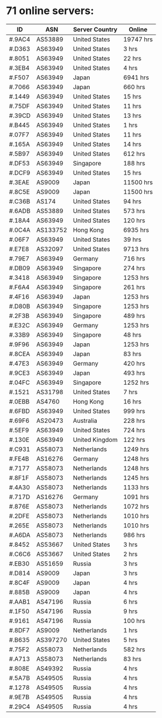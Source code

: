 # 71 online servers:

| ID | ASN | Server Country | Online |
| ------ | ------ | ------ | ------ |
| #.9AC4 | AS53889 | United States | 19747 hrs |
| #.D363 | AS63949 | United States | 3 hrs |
| #.8051 | AS63949 | United States | 22 hrs |
| #.3EB4 | AS63949 | United States | 4 hrs |
| #.F507 | AS63949 | Japan | 6941 hrs |
| #.7066 | AS63949 | Japan | 660 hrs |
| #.1449 | AS63949 | United States | 15 hrs |
| #.75DF | AS63949 | United States | 11 hrs |
| #.39CD | AS63949 | United States | 13 hrs |
| #.B445 | AS63949 | United States | 1 hrs |
| #.07F7 | AS63949 | United States | 11 hrs |
| #.165A | AS63949 | United States | 14 hrs |
| #.5B97 | AS63949 | United States | 612 hrs |
| #.DF53 | AS63949 | Singapore | 188 hrs |
| #.DCF9 | AS63949 | United States | 15 hrs |
| #.3EAE | AS9009 | Japan | 11500 hrs |
| #.8C5E | AS9009 | Japan | 11500 hrs |
| #.C36B | AS174 | United States | 94 hrs |
| #.6ADB | AS53889 | United States | 573 hrs |
| #.18A4 | AS63949 | United States | 120 hrs |
| #.0C4A | AS133752 | Hong Kong | 6935 hrs |
| #.06F7 | AS63949 | United States | 39 hrs |
| #.E7E8 | AS32097 | United States | 9713 hrs |
| #.79E7 | AS63949 | Germany | 716 hrs |
| #.DB09 | AS63949 | Singapore | 274 hrs |
| #.3418 | AS63949 | Singapore | 1253 hrs |
| #.F6A4 | AS63949 | Singapore | 261 hrs |
| #.4F16 | AS63949 | Japan | 1253 hrs |
| #.D80B | AS63949 | Singapore | 1253 hrs |
| #.2F3B | AS63949 | Singapore | 489 hrs |
| #.E32C | AS63949 | Germany | 1253 hrs |
| #.33B9 | AS63949 | Singapore | 48 hrs |
| #.9F96 | AS63949 | Japan | 1253 hrs |
| #.8CEA | AS63949 | Japan | 83 hrs |
| #.47E3 | AS63949 | Germany | 420 hrs |
| #.9CE3 | AS63949 | Japan | 493 hrs |
| #.04FC | AS63949 | Singapore | 1252 hrs |
| #.1521 | AS31798 | United States | 7 hrs |
| #.0EBB | AS4760 | Hong Kong | 16 hrs |
| #.6FBD | AS63949 | United States | 999 hrs |
| #.69F6 | AS20473 | Australia | 228 hrs |
| #.5EF9 | AS63949 | United States | 724 hrs |
| #.130E | AS63949 | United Kingdom | 122 hrs |
| #.C931 | AS58073 | Netherlands | 1249 hrs |
| #.FE4B | AS16276 | Germany | 1248 hrs |
| #.7177 | AS58073 | Netherlands | 1248 hrs |
| #.8F1F | AS58073 | Netherlands | 1245 hrs |
| #.4A30 | AS58073 | Netherlands | 1133 hrs |
| #.717D | AS16276 | Germany | 1091 hrs |
| #.876E | AS58073 | Netherlands | 1072 hrs |
| #.2DFE | AS58073 | Netherlands | 1010 hrs |
| #.265E | AS58073 | Netherlands | 1010 hrs |
| #.A6DA | AS58073 | Netherlands | 986 hrs |
| #.8452 | AS53667 | United States | 3 hrs |
| #.C6C6 | AS53667 | United States | 2 hrs |
| #.EB30 | AS51659 | Russia | 3 hrs |
| #.D814 | AS9009 | Japan | 3 hrs |
| #.8C4F | AS9009 | Japan | 4 hrs |
| #.885B | AS9009 | Japan | 4 hrs |
| #.AAB1 | AS47196 | Russia | 6 hrs |
| #.1F50 | AS47196 | Russia | 9 hrs |
| #.9161 | AS47196 | Russia | 100 hrs |
| #.8DF7 | AS9009 | Netherlands | 1 hrs |
| #.B635 | AS397270 | United States | 5 hrs |
| #.75F2 | AS58073 | Netherlands | 582 hrs |
| #.A713 | AS58073 | Netherlands | 83 hrs |
| #.808E | AS49392 | Russia | 4 hrs |
| #.5A7B | AS49505 | Russia | 4 hrs |
| #.1278 | AS49505 | Russia | 4 hrs |
| #.9E7B | AS49505 | Russia | 4 hrs |
| #.29C4 | AS49505 | Russia | 4 hrs |

